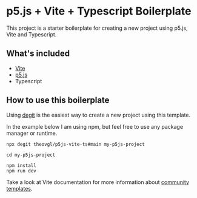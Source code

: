 # p5.js + Vite + Typescript Boilerplate

This project is a starter boilerplate for creating a new project using p5.js,
Vite and Typescript.

## What's included

- [Vite](https://vitejs.dev/)
- [p5.js](https://p5js.org/)
- Typescript

## How to use this boilerplate

Using [degit](https://github.com/Rich-Harris/degit) is the easiest way to create
a new project using this template.

In the example below I am using npm, but feel free to use any package manager or
runtime.

```shell
npx degit theovgl/p5js-vite-ts#main my-p5js-project

cd my-p5js-project

npm install
npm run dev
```

Take a look at Vite documentation for more information about
[community templates](https://vitejs.dev/guide/#community-templates).
